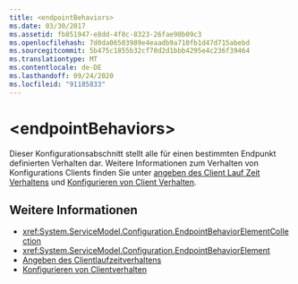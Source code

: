 ```yaml
---
title: <endpointBehaviors>
ms.date: 03/30/2017
ms.assetid: fb851947-e8dd-4f8c-8323-26fae90b09c3
ms.openlocfilehash: 7d0da06503989e4eaadb9a710fb1d47d715abebd
ms.sourcegitcommit: 5b475c1855b32cf78d2d1bbb4295e4c236f39464
ms.translationtype: MT
ms.contentlocale: de-DE
ms.lasthandoff: 09/24/2020
ms.locfileid: "91185833"
---
```

# \<endpointBehaviors>

Dieser Konfigurationsabschnitt stellt alle für einen bestimmten Endpunkt definierten Verhalten dar. Weitere Informationen zum Verhalten von Konfigurations Clients finden Sie unter [angeben des Client Lauf Zeit Verhaltens](../../../wcf/specifying-client-run-time-behavior.md) und [Konfigurieren von Client Verhalten](../../../wcf/configuring-client-behaviors.md).  
  
## <a name="see-also"></a>Weitere Informationen

- <xref:System.ServiceModel.Configuration.EndpointBehaviorElementCollection>
- <xref:System.ServiceModel.Configuration.EndpointBehaviorElement>
- [Angeben des Clientlaufzeitverhaltens](../../../wcf/specifying-client-run-time-behavior.md)
- [Konfigurieren von Clientverhalten](../../../wcf/configuring-client-behaviors.md)
